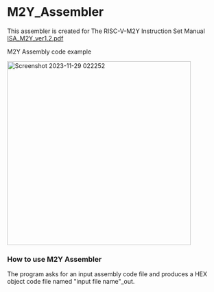 # M2Y_Assembler
This assembler is created for The RISC-V-M2Y Instruction Set Manual
[ISA_M2Y_ver1.2.pdf](https://github.com/memreduman/Computer-Architecture/files/13467790/ISA_M2Y_ver1.2.pdf) 
<p> M2Y Assembly code example </p>
<img width="428" alt="Screenshot 2023-11-29 022252" src="https://github.com/memreduman/Computer-Architecture/assets/60675917/385918bd-c03e-4bfc-84af-ef0d67348da5">
<p> <h3> How to use M2Y Assembler </h3> </p>
<p> The program asks for an input assembly code file and produces a HEX object code file named "input file name"_out. </p>
